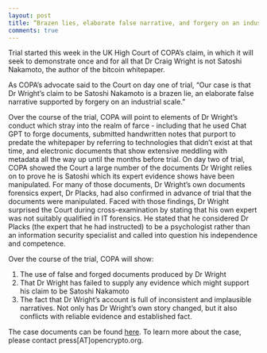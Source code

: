 ```yaml
---
layout: post
title: “Brazen lies, elaborate false narrative, and forgery on an industrial scale” 
comments: true
---
```

Trial started this week in the UK High Court of COPA’s claim, in which it will seek to demonstrate once and for all that Dr Craig Wright is not Satoshi Nakamoto, the author of the bitcoin whitepaper. 

As COPA’s advocate said to the Court on day one of trial, “Our case is that Dr Wright’s claim to be Satoshi Nakamoto is a brazen lie, an elaborate false narrative supported by forgery on an industrial scale.” 

Over the course of the trial, COPA will point to elements of Dr Wright’s conduct which stray into the realm of farce - including that he used Chat GPT to forge documents, submitted handwritten notes that purport to predate the whitepaper by referring to technologies that didn’t exist at that time, and electronic documents that show extensive meddling with metadata all the way up until the months before trial. 
On day two of trial, COPA showed the Court a large number of the documents Dr Wright relies on to prove he is Satoshi which its expert evidence shows have been manipulated. For many of those documents, Dr Wright’s own documents forensics expert, Dr Placks, had also confirmed in advance of trial that the documents were manipulated.  Faced with those findings, Dr Wright surprised the Court during cross-examination by stating that his own expert was not suitably qualified in IT forensics.  He stated that he considered Dr Placks (the expert that he had instructed) to be a psychologist rather than an information security specialist and called into question his independence and competence.

Over the course of the trial, COPA will show:

1. The use of false and forged documents produced by Dr Wright
2. That Dr Wright has failed to supply any evidence which might support his claim to be Satoshi Nakamoto
3. The fact that Dr Wright’s account is full of inconsistent and implausible narratives. Not only has Dr Wright’s own story changed, but it also conflicts with reliable evidence and established fact.

The case documents can be found <a href="https://www.dropbox.com/scl/fo/4y3gdele4foy15006z8ch/h?rlkey=scs42wew1o3vwfv0nduhc43dm&dl=0" target="_blank">here</a>. To learn more about the case, please contact press[AT]opencrypto.org. 
